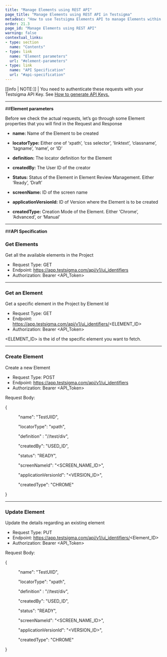 ```yaml
---
title: "Manage Elements using REST API"
page_title: "Manage Elements using REST API in Testsigma"
metadesc: "How to use Testsigma Elements API to manage Elements within Testsigma"
order: 21.3
page_id: "Manage Elements using REST API"
warning: false
contextual_links:
- type: section
  name: "Contents"
- type: link
  name: "Element parameters"
  url: "#element-parameters"
- type: link
  name: "API Specification"
  url: "#api-specification"
---
```

[[info | NOTE:]]
| You need to authenticate these requests with your Testsigma API Key.  See  [How to generate API Keys.](https://testsigma.com/docs/configuration/api-keys/)

---
##**Element parameters**

Before we check the actual requests, let’s go through some Element properties that you will find in the Request and Response

- **name:** Name of the Element to be created

- **locatorType:** Either one of ‘xpath’, ‘css selector’, ‘linktext’, ‘classname’, ‘tagname’, ‘name’, or ‘ID’

- **definition:** The locator definition for the Element

- **createdBy:** The User ID of the creator

-  **Status:** Status of the Element in Element Review Management. Either ‘Ready’, ‘Draft’

- **screenName:** ID of the screen name

- **applicationVersionId:** ID of Version where the Element is to be created

- **createdType:** Creation Mode of the Element. Either ‘Chrome’, ‘Advanced’, or ‘Manual’

---
##**API Specification**
### **Get Elements**

Get all the available elements in the Project
- Request Type: GET
- Endpoint: https://app.testsigma.com/api/v1/ui_identifiers
- Authorization: Bearer <API_Token>


---
### **Get an Element**
Get a specific element in the Project by Element Id
- Request Type: GET
- Endpoint: https://app.testsigma.com/api/v1/ui_identifiers/<ELEMENT_ID>
- Authorization: Bearer <API_Token>

<ELEMENT_ID> is the id of the specific element you want to fetch.


---
### **Create Element**
Create a new Element

- Request Type: POST
- Endpoint: https://app.testsigma.com/api/v1/ui_identifiers
- Authorization: Bearer <API_Token>

Request Body:

{	

&emsp;&emsp;&emsp;"name": "TestUIID",

&emsp;&emsp;&emsp;"locatorType": "xpath",

&emsp;&emsp;&emsp;"definition" : "//test/div",

&emsp;&emsp;&emsp;"createdBy": "USED\_ID",

&emsp;&emsp;&emsp;"status": "READY",

&emsp;&emsp;&emsp;"screenNameId": "<SCREEN\_NAME\_ID>",

&emsp;&emsp;&emsp;"applicationVersionId": "<VERSION\_ID>",

&emsp;&emsp;&emsp;"createdType": "CHROME"

}


---
### **Update Element**
Update the details regarding an existing element

- Request Type: PUT
- Endpoint: https://app.testsigma.com/api/v1/ui_identifiers/<Element_ID>
- Authorization: Bearer <API_Token>

Request Body:

{

&emsp;&emsp;&emsp;"name": "TestUIID",

&emsp;&emsp;&emsp;"locatorType": "xpath",

&emsp;&emsp;&emsp;"definition" : "//test/div",

&emsp;&emsp;&emsp;"createdBy": "USED\_ID",

&emsp;&emsp;&emsp;"status": "READY",

&emsp;&emsp;&emsp;"screenNameId": "<SCREEN\_NAME\_ID>",

&emsp;&emsp;&emsp;"applicationVersionId": "<VERSION\_ID>",

&emsp;&emsp;&emsp;"createdType": "CHROME"

}
